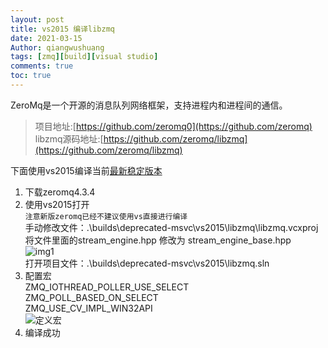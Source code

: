 ```yaml
---
layout: post
title: vs2015 编译libzmq
date: 2021-03-15
Author: qiangwushuang 
tags: [zmq][build][visual studio]
comments: true
toc: true
---
```


ZeroMq是一个开源的消息队列网络框架，支持进程内和进程间的通信。  
> 项目地址:[https://github.com/zeromq0](https://github.com/zeromq)  
> libzmq源码地址:[https://github.com/zeromq/libzmq](https://github.com/zeromq/libzmq)  

下面使用vs2015编译当前[最新稳定版本](https://github.com/zeromq/libzmq/releases/download/v4.3.4/zeromq-4.3.4.zip)  

1. 下载zeromq4.3.4  
2. 使用vs2015打开  
```注意新版zeromq已经不建议使用vs直接进行编译```  
手动修改文件：.\builds\deprecated-msvc\vs2015\libzmq\libzmq.vcxproj  
将文件里面的stream_engine.hpp 修改为 stream_engine_base.hpp  
![img1](https://tva1.sinaimg.cn/large/8343d05bgy1gokj9dr3rzj20i305uwf4.jpg)  
打开项目文件：.\builds\deprecated-msvc\vs2015\libzmq.sln  
3. 配置宏  
ZMQ_IOTHREAD_POLLER_USE_SELECT  
ZMQ_POLL_BASED_ON_SELECT  
ZMQ_USE_CV_IMPL_WIN32API  
![定义宏](https://tva1.sinaimg.cn/large/8343d05bgy1gokjbs6dd5j21080ahdgd.jpg)  
4. 编译成功  